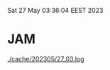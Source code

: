 Sat 27 May 03:36:04 EEST 2023
# JAM
<a href='./cache/202305/27_03.log'>./cache/202305/27_03.log</a>
